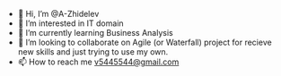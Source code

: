 - 👋 Hi, I’m @A-Zhidelev
- 👀 I’m interested in IT domain
- 🌱 I’m currently learning Business Analysis
- 💞️ I’m looking to collaborate on Agile (or Waterfall) project for recieve new skills and just trying to use my own.
- 📫 How to reach me v5445544@gmail.com 

<!---
A-Zhidelev/A-Zhidelev is a ✨ special ✨ repository because its `README.md` (this file) appears on your GitHub profile.
You can click the Preview link to take a look at your changes.
--->
